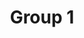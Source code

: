 ---
title: "Group 1"
client: "Barb’s Bridal Boutique"
members: "Ben B. and Emily H."
layout: group
link: TBD
description: "Barb’s Bridal Boutique, a small boutique in Ohio that specializes in bridal wear."
---